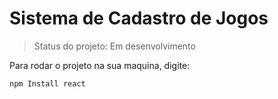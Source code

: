 <h1>Sistema de Cadastro de Jogos</h1>


>Status do projeto: Em desenvolvimento

Para rodar o projeto na sua maquina, digite:

```
npm Install react
```

